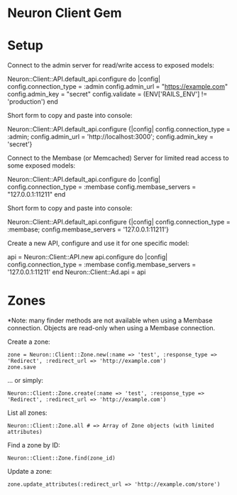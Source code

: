 Neuron Client Gem
=================


Setup
=====

Connect to the admin server for read/write access to exposed models:

  Neuron::Client::API.default_api.configure do |config|
    config.connection_type = :admin
    config.admin_url = "https://example.com"
    config.admin_key = "secret"
    config.validate = (ENV['RAILS_ENV'] != 'production')
  end

  Short form to copy and paste into console:

  Neuron::Client::API.default_api.configure {|config| config.connection_type = :admin; config.admin_url = 'http://localhost:3000'; config.admin_key = 'secret'}


Connect to the Membase (or Memcached) Server for limited read access to some exposed models:

  Neuron::Client::API.default_api.configure do |config|
    config.connection_type = :membase
    config.membase_servers = "127.0.0.1:11211"
  end

  Short form to copy and paste into console:

  Neuron::Client::API.default_api.configure {|config| config.connection_type = :membase; config.membase_servers = '127.0.0.1:11211'}

Create a new API, configure and use it for one specific model:

  api = Neuron::Client::API.new
  api.configure do |config|
    config.connection_type = :membase
    config.membase_servers = '127.0.0.1:11211'
  end
  Neuron::Client::Ad.api = api

Zones
=====

*Note: many finder methods are not available when using a Membase connection.  Objects are read-only when using a Membase connection.

Create a zone:

    zone = Neuron::Client::Zone.new(:name => 'test', :response_type => 'Redirect', :redirect_url => 'http://example.com')
    zone.save

... or simply:
    
    Neuron::Client::Zone.create(:name => 'test', :response_type => 'Redirect', :redirect_url => 'http://example.com')

List all zones:

    Neuron::Client::Zone.all # => Array of Zone objects (with limited attributes)

Find a zone by ID:

    Neuron::Client::Zone.find(zone_id)

Update a zone:

    zone.update_attributes(:redirect_url => 'http://example.com/store')

